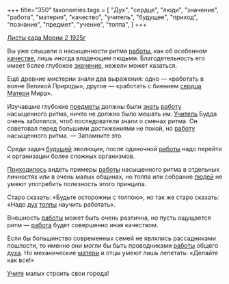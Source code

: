 +++
title="350"
taxonomies.tags = [
 "Дух",
 "сердце",
 "люди",
 "значение",
 "работа",
 "материя",
 "качество",
 "учитель",
 "будущее",
 "приход",
 "познание",
 "предмет",
 "учение",
 "толпа",
]
+++

[Листы сада Мории 2 1925г](/agni/1925)

Вы уже слышали о насыщенности ритма [работы](/tags/[работа](/tags/работа)), как об особенном [качестве](/tags/[качество](/tags/качество)), лишь иногда владеющем людьми. Благодетельность его имеет более глубокое [значение](/tags/значение), нежели может казаться.   

Ещё древние мистерии знали два выражения: одно — «работать в волне Великой Природы», другое — «работать с биением [сердца](/tags/сердце) [Матери](/tags/материя) Мира».   

Изучавшие глубокие [предметы](/tags/предмет) должны были [знать](/tags/познание) [работу](/tags/работа) насыщенного ритма, ничто не должно было мешать им. [Учитель](/tags/учитель) Будда очень заботился, чтоб последователи знали о сменах ритма. Он советовал перед большими достижениями не покой, но [работу](/tags/работа) насыщенного ритма. — Запомните это.   

Среди задач [будущей](/tags/будущее) эволюции, после одиночной [работы](/tags/[работа](/tags/работа)) надо перейти к организации более сложных организмов.   

[Приходилось](/tags/приход) видеть примеры [работы](/tags/[работа](/tags/работа)) насыщенного ритма в отдельных личностях или в очень малых общинах, но толпа или собрание [людей](/tags/люди) не умеют употребить полезность этого принципа.   

Старо сказать: «Будьте осторожны с толпою», но так же старо сказать: «Надо [дух](/tags/Дух) [толпы](/tags/толпа) научить работать».   

Внешность [работы](/tags/[работа](/tags/работа)) может быть очень различна, но пусть ощущается ритм — [работа](/tags/работа) будет совершенно иная качеством.   

Если бы большинство современных семей не являлись рассадниками пошлости, то именно они могли бы быть проводниками [работы](/tags/[работа](/tags/работа)) общего [духа](/tags/Дух). Но механические [матери](/tags/материя) и отцы умеют лишь лепетать: «Делайте как все!»   

[Учите](/tags/учение) малых строить свои города!   

